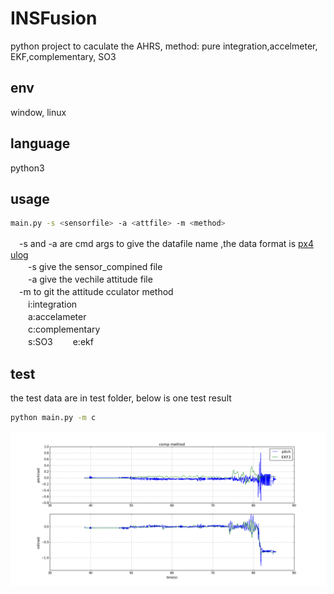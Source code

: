 # INSFusion
python project to caculate the AHRS, method: pure integration,accelmeter, EKF,complementary, SO3

## env
window, linux

## language
python3

## usage
```bash
main.py -s <sensorfile> -a <attfile> -m <method>  
```
　-s and -a are cmd args to give the datafile name ,the data format is [px4 ulog](https://github.com/PX4/pyulog)  
　　-s give the sensor_compined file  
　　-a give the vechile attitude file  
　-m to git the attitude cculator method   
　　i:integration  
　　a:accelameter  
　　c:complementary  
　　s:SO3
　　e:ekf  

## test
the test data are in test folder, below is one test result
```bash
python main.py -m c
```
![Image text](https://github.com/akstuki/INSFusion/blob/master/img/com.png)
